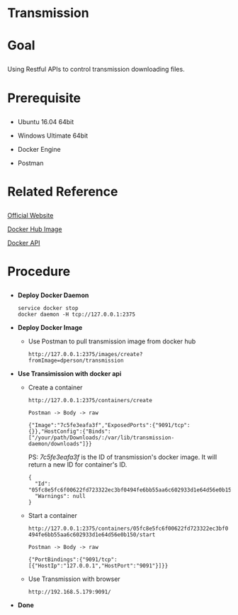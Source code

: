 # Transmission<p>

# Goal<p>
Using Restful APIs to control transmission downloading files.<p>

# Prerequisite<p>
+ Ubuntu 16.04 64bit<p>
+ Windows Ultimate 64bit<p>
+ Docker Engine<p>
+ Postman<p>

# Related Reference<p>
[Official Website](https://www.transmissionbt.com/)<p>
[Docker Hub Image](https://hub.docker.com/r/dperson/transmission/)<p>
[Docker API](https://docs.docker.com/engine/reference/api/docker_remote_api_v1.23)<p>

# Procedure<p>
+ **Deploy Docker Daemon**<P>
  ```
  service docker stop
  docker daemon -H tcp://127.0.0.1:2375
  ```
+ **Deploy Docker Image**<P>
  - Use Postman to pull transmission image from docker hub<p>
  `http://127.0.0.1:2375/images/create?fromImage=dperson/transmission`<p>

+ **Use Transimission with docker api**<P>
  - Create a container<p>
  `http://127.0.0.1:2375/containers/create`<p>
  `Postman -> Body -> raw`<p>
    ```
    {"Image":"7c5fe3eafa3f","ExposedPorts":{"9091/tcp":{}},"HostConfig":{"Binds":["/your/path/Downloads/:/var/lib/transmission-daemon/downloads"]}}
    ```
    PS: *7c5fe3eafa3f* is the ID of transmission's docker image. It will return a new ID for container's ID.<p>
    ```
    {
      "Id": "05fc8e5fc6f00622fd723322ec3bf0494fe6bb55aa6c602933d1e64d56e0b150",
      "Warnings": null
    }
    ```
  
  - Start a container<p>
  `http://127.0.0.1:2375/containers/05fc8e5fc6f00622fd723322ec3bf0494fe6bb55aa6c602933d1e64d56e0b150/start`<p>
  `Postman -> Body -> raw`<p>
    ```
    {"PortBindings":{"9091/tcp":[{"HostIp":"127.0.0.1","HostPort":"9091"}]}}
    ```
  - Use Transmission with browser<p>
  `http://192.168.5.179:9091/`<p>

+ **Done**
